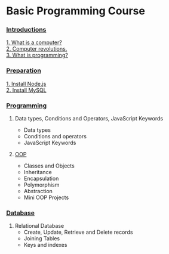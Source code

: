 
   # Basic Programming Course
   
   ### [Introductions](./introductions)
   
   [1. What is a computer?](./introductions/what_is_computer.md)  
   [2. Computer revolutions.](./introductions/computer_revolution.md)  
   [3. What is programming?](./introductions/what_is_programming.md)
   
   ### [Preparation](./installations)
   
   [1. Install Node.js](./installations/install_nodejs.md)  
   [2. Install MySQL](./installations/install_mysql.md)
   
   ### [Programming](./programming/)
   
   1. Data types, Conditions and Operators, JavaScript Keywords
      - Data types
      - Conditions and operators
      - JavaScript Keywords
   
   2. [OOP](./programming/oop.md)
       - Classes and Objects
       - Inheritance
       - Encapsulation
       - Polymorphism
       - Abstraction
       - Mini OOP Projects
   
   ### [Database](./database/)
   
   1. Relational Database
      - Create, Update, Retrieve and Delete records
      - Joining Tables
      - Keys and indexes
 